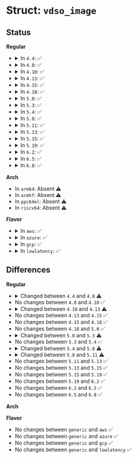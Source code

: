 # Struct: <code>vdso_image</code>

## Status
<b>Regular</b>
<ul>
<li>
<details>
<summary>In <code>4.4</code>: ✅</summary>

```c
struct vdso_image {
    void *data;
    long unsigned int size;
    struct vm_special_mapping text_mapping;
    long unsigned int alt;
    long unsigned int alt_len;
    long int sym_vvar_start;
    long int sym_vvar_page;
    long int sym_hpet_page;
    long int sym_VDSO32_NOTE_MASK;
    long int sym___kernel_sigreturn;
    long int sym___kernel_rt_sigreturn;
    long int sym___kernel_vsyscall;
    long int sym_int80_landing_pad;
};
```
</details>
</li>
<li>
<details>
<summary>In <code>4.8</code>: ✅</summary>

```c
struct vdso_image {
    void *data;
    long unsigned int size;
    long unsigned int alt;
    long unsigned int alt_len;
    long int sym_vvar_start;
    long int sym_vvar_page;
    long int sym_hpet_page;
    long int sym_pvclock_page;
    long int sym_VDSO32_NOTE_MASK;
    long int sym___kernel_sigreturn;
    long int sym___kernel_rt_sigreturn;
    long int sym___kernel_vsyscall;
    long int sym_int80_landing_pad;
};
```
</details>
</li>
<li>
<details>
<summary>In <code>4.10</code>: ✅</summary>

```c
struct vdso_image {
    void *data;
    long unsigned int size;
    long unsigned int alt;
    long unsigned int alt_len;
    long int sym_vvar_start;
    long int sym_vvar_page;
    long int sym_hpet_page;
    long int sym_pvclock_page;
    long int sym_VDSO32_NOTE_MASK;
    long int sym___kernel_sigreturn;
    long int sym___kernel_rt_sigreturn;
    long int sym___kernel_vsyscall;
    long int sym_int80_landing_pad;
};
```
</details>
</li>
<li>
<details>
<summary>In <code>4.13</code>: ✅</summary>

```c
struct vdso_image {
    void *data;
    long unsigned int size;
    long unsigned int alt;
    long unsigned int alt_len;
    long int sym_vvar_start;
    long int sym_vvar_page;
    long int sym_hpet_page;
    long int sym_pvclock_page;
    long int sym_hvclock_page;
    long int sym_VDSO32_NOTE_MASK;
    long int sym___kernel_sigreturn;
    long int sym___kernel_rt_sigreturn;
    long int sym___kernel_vsyscall;
    long int sym_int80_landing_pad;
};
```
</details>
</li>
<li>
<details>
<summary>In <code>4.15</code>: ✅</summary>

```c
struct vdso_image {
    void *data;
    long unsigned int size;
    long unsigned int alt;
    long unsigned int alt_len;
    long int sym_vvar_start;
    long int sym_vvar_page;
    long int sym_hpet_page;
    long int sym_pvclock_page;
    long int sym_hvclock_page;
    long int sym_VDSO32_NOTE_MASK;
    long int sym___kernel_sigreturn;
    long int sym___kernel_rt_sigreturn;
    long int sym___kernel_vsyscall;
    long int sym_int80_landing_pad;
};
```
</details>
</li>
<li>
<details>
<summary>In <code>4.18</code>: ✅</summary>

```c
struct vdso_image {
    void *data;
    long unsigned int size;
    long unsigned int alt;
    long unsigned int alt_len;
    long int sym_vvar_start;
    long int sym_vvar_page;
    long int sym_hpet_page;
    long int sym_pvclock_page;
    long int sym_hvclock_page;
    long int sym_VDSO32_NOTE_MASK;
    long int sym___kernel_sigreturn;
    long int sym___kernel_rt_sigreturn;
    long int sym___kernel_vsyscall;
    long int sym_int80_landing_pad;
};
```
</details>
</li>
<li>
<details>
<summary>In <code>5.0</code>: ✅</summary>

```c
struct vdso_image {
    void *data;
    long unsigned int size;
    long unsigned int alt;
    long unsigned int alt_len;
    long int sym_vvar_start;
    long int sym_vvar_page;
    long int sym_hpet_page;
    long int sym_pvclock_page;
    long int sym_hvclock_page;
    long int sym_VDSO32_NOTE_MASK;
    long int sym___kernel_sigreturn;
    long int sym___kernel_rt_sigreturn;
    long int sym___kernel_vsyscall;
    long int sym_int80_landing_pad;
};
```
</details>
</li>
<li>
<details>
<summary>In <code>5.3</code>: ✅</summary>

```c
struct vdso_image {
    void *data;
    long unsigned int size;
    long unsigned int alt;
    long unsigned int alt_len;
    long int sym_vvar_start;
    long int sym_vvar_page;
    long int sym_pvclock_page;
    long int sym_hvclock_page;
    long int sym_VDSO32_NOTE_MASK;
    long int sym___kernel_sigreturn;
    long int sym___kernel_rt_sigreturn;
    long int sym___kernel_vsyscall;
    long int sym_int80_landing_pad;
};
```
</details>
</li>
<li>
<details>
<summary>In <code>5.4</code>: ✅</summary>

```c
struct vdso_image {
    void *data;
    long unsigned int size;
    long unsigned int alt;
    long unsigned int alt_len;
    long int sym_vvar_start;
    long int sym_vvar_page;
    long int sym_pvclock_page;
    long int sym_hvclock_page;
    long int sym_VDSO32_NOTE_MASK;
    long int sym___kernel_sigreturn;
    long int sym___kernel_rt_sigreturn;
    long int sym___kernel_vsyscall;
    long int sym_int80_landing_pad;
};
```
</details>
</li>
<li>
<details>
<summary>In <code>5.8</code>: ✅</summary>

```c
struct vdso_image {
    void *data;
    long unsigned int size;
    long unsigned int alt;
    long unsigned int alt_len;
    long int sym_vvar_start;
    long int sym_vvar_page;
    long int sym_pvclock_page;
    long int sym_hvclock_page;
    long int sym_timens_page;
    long int sym_VDSO32_NOTE_MASK;
    long int sym___kernel_sigreturn;
    long int sym___kernel_rt_sigreturn;
    long int sym___kernel_vsyscall;
    long int sym_int80_landing_pad;
};
```
</details>
</li>
<li>
<details>
<summary>In <code>5.11</code>: ✅</summary>

```c
struct vdso_image {
    void *data;
    long unsigned int size;
    long unsigned int alt;
    long unsigned int alt_len;
    long unsigned int extable_base;
    long unsigned int extable_len;
    const void *extable;
    long int sym_vvar_start;
    long int sym_vvar_page;
    long int sym_pvclock_page;
    long int sym_hvclock_page;
    long int sym_timens_page;
    long int sym_VDSO32_NOTE_MASK;
    long int sym___kernel_sigreturn;
    long int sym___kernel_rt_sigreturn;
    long int sym___kernel_vsyscall;
    long int sym_int80_landing_pad;
    long int sym_vdso32_sigreturn_landing_pad;
    long int sym_vdso32_rt_sigreturn_landing_pad;
};
```
</details>
</li>
<li>
<details>
<summary>In <code>5.13</code>: ✅</summary>

```c
struct vdso_image {
    void *data;
    long unsigned int size;
    long unsigned int alt;
    long unsigned int alt_len;
    long unsigned int extable_base;
    long unsigned int extable_len;
    const void *extable;
    long int sym_vvar_start;
    long int sym_vvar_page;
    long int sym_pvclock_page;
    long int sym_hvclock_page;
    long int sym_timens_page;
    long int sym_VDSO32_NOTE_MASK;
    long int sym___kernel_sigreturn;
    long int sym___kernel_rt_sigreturn;
    long int sym___kernel_vsyscall;
    long int sym_int80_landing_pad;
    long int sym_vdso32_sigreturn_landing_pad;
    long int sym_vdso32_rt_sigreturn_landing_pad;
};
```
</details>
</li>
<li>
<details>
<summary>In <code>5.15</code>: ✅</summary>

```c
struct vdso_image {
    void *data;
    long unsigned int size;
    long unsigned int alt;
    long unsigned int alt_len;
    long unsigned int extable_base;
    long unsigned int extable_len;
    const void *extable;
    long int sym_vvar_start;
    long int sym_vvar_page;
    long int sym_pvclock_page;
    long int sym_hvclock_page;
    long int sym_timens_page;
    long int sym_VDSO32_NOTE_MASK;
    long int sym___kernel_sigreturn;
    long int sym___kernel_rt_sigreturn;
    long int sym___kernel_vsyscall;
    long int sym_int80_landing_pad;
    long int sym_vdso32_sigreturn_landing_pad;
    long int sym_vdso32_rt_sigreturn_landing_pad;
};
```
</details>
</li>
<li>
<details>
<summary>In <code>5.19</code>: ✅</summary>

```c
struct vdso_image {
    void *data;
    long unsigned int size;
    long unsigned int alt;
    long unsigned int alt_len;
    long unsigned int extable_base;
    long unsigned int extable_len;
    const void *extable;
    long int sym_vvar_start;
    long int sym_vvar_page;
    long int sym_pvclock_page;
    long int sym_hvclock_page;
    long int sym_timens_page;
    long int sym_VDSO32_NOTE_MASK;
    long int sym___kernel_sigreturn;
    long int sym___kernel_rt_sigreturn;
    long int sym___kernel_vsyscall;
    long int sym_int80_landing_pad;
    long int sym_vdso32_sigreturn_landing_pad;
    long int sym_vdso32_rt_sigreturn_landing_pad;
};
```
</details>
</li>
<li>
<details>
<summary>In <code>6.2</code>: ✅</summary>

```c
struct vdso_image {
    void *data;
    long unsigned int size;
    long unsigned int alt;
    long unsigned int alt_len;
    long unsigned int extable_base;
    long unsigned int extable_len;
    const void *extable;
    long int sym_vvar_start;
    long int sym_vvar_page;
    long int sym_pvclock_page;
    long int sym_hvclock_page;
    long int sym_timens_page;
    long int sym_VDSO32_NOTE_MASK;
    long int sym___kernel_sigreturn;
    long int sym___kernel_rt_sigreturn;
    long int sym___kernel_vsyscall;
    long int sym_int80_landing_pad;
    long int sym_vdso32_sigreturn_landing_pad;
    long int sym_vdso32_rt_sigreturn_landing_pad;
};
```
</details>
</li>
<li>
<details>
<summary>In <code>6.5</code>: ✅</summary>

```c
struct vdso_image {
    void *data;
    long unsigned int size;
    long unsigned int alt;
    long unsigned int alt_len;
    long unsigned int extable_base;
    long unsigned int extable_len;
    const void *extable;
    long int sym_vvar_start;
    long int sym_vvar_page;
    long int sym_pvclock_page;
    long int sym_hvclock_page;
    long int sym_timens_page;
    long int sym_VDSO32_NOTE_MASK;
    long int sym___kernel_sigreturn;
    long int sym___kernel_rt_sigreturn;
    long int sym___kernel_vsyscall;
    long int sym_int80_landing_pad;
    long int sym_vdso32_sigreturn_landing_pad;
    long int sym_vdso32_rt_sigreturn_landing_pad;
};
```
</details>
</li>
<li>
<details>
<summary>In <code>6.8</code>: ✅</summary>

```c
struct vdso_image {
    void *data;
    long unsigned int size;
    long unsigned int alt;
    long unsigned int alt_len;
    long unsigned int extable_base;
    long unsigned int extable_len;
    const void *extable;
    long int sym_vvar_start;
    long int sym_vvar_page;
    long int sym_pvclock_page;
    long int sym_hvclock_page;
    long int sym_timens_page;
    long int sym_VDSO32_NOTE_MASK;
    long int sym___kernel_sigreturn;
    long int sym___kernel_rt_sigreturn;
    long int sym___kernel_vsyscall;
    long int sym_int80_landing_pad;
    long int sym_vdso32_sigreturn_landing_pad;
    long int sym_vdso32_rt_sigreturn_landing_pad;
};
```
</details>
</li>
</ul>
<b>Arch</b>
<ul>
<li>
In <code>arm64</code>: Absent ⚠️
</li>
<li>
In <code>armhf</code>: Absent ⚠️
</li>
<li>
In <code>ppc64el</code>: Absent ⚠️
</li>
<li>
In <code>riscv64</code>: Absent ⚠️
</li>
</ul>
<b>Flavor</b>
<ul>
<li>
<details>
<summary>In <code>aws</code>: ✅</summary>

```c
struct vdso_image {
    void *data;
    long unsigned int size;
    long unsigned int alt;
    long unsigned int alt_len;
    long int sym_vvar_start;
    long int sym_vvar_page;
    long int sym_pvclock_page;
    long int sym_hvclock_page;
    long int sym_VDSO32_NOTE_MASK;
    long int sym___kernel_sigreturn;
    long int sym___kernel_rt_sigreturn;
    long int sym___kernel_vsyscall;
    long int sym_int80_landing_pad;
};
```
</details>
</li>
<li>
<details>
<summary>In <code>azure</code>: ✅</summary>

```c
struct vdso_image {
    void *data;
    long unsigned int size;
    long unsigned int alt;
    long unsigned int alt_len;
    long int sym_vvar_start;
    long int sym_vvar_page;
    long int sym_pvclock_page;
    long int sym_hvclock_page;
    long int sym_VDSO32_NOTE_MASK;
    long int sym___kernel_sigreturn;
    long int sym___kernel_rt_sigreturn;
    long int sym___kernel_vsyscall;
    long int sym_int80_landing_pad;
};
```
</details>
</li>
<li>
<details>
<summary>In <code>gcp</code>: ✅</summary>

```c
struct vdso_image {
    void *data;
    long unsigned int size;
    long unsigned int alt;
    long unsigned int alt_len;
    long int sym_vvar_start;
    long int sym_vvar_page;
    long int sym_pvclock_page;
    long int sym_hvclock_page;
    long int sym_VDSO32_NOTE_MASK;
    long int sym___kernel_sigreturn;
    long int sym___kernel_rt_sigreturn;
    long int sym___kernel_vsyscall;
    long int sym_int80_landing_pad;
};
```
</details>
</li>
<li>
<details>
<summary>In <code>lowlatency</code>: ✅</summary>

```c
struct vdso_image {
    void *data;
    long unsigned int size;
    long unsigned int alt;
    long unsigned int alt_len;
    long int sym_vvar_start;
    long int sym_vvar_page;
    long int sym_pvclock_page;
    long int sym_hvclock_page;
    long int sym_VDSO32_NOTE_MASK;
    long int sym___kernel_sigreturn;
    long int sym___kernel_rt_sigreturn;
    long int sym___kernel_vsyscall;
    long int sym_int80_landing_pad;
};
```
</details>
</li>
</ul>

## Differences
<b>Regular</b>
<ul>
<li>
<details>
<summary>Changed between <code>4.4</code> and <code>4.8</code> ⚠️</summary>
<ul>
<li>
<b>Field added. </b>
<code>long int sym_pvclock_page</code>
</li>
<li>
<b>Field removed. </b>
<code>struct vm_special_mapping text_mapping</code>
</li>
</ul>
</details>
</li>
<li>
No changes between <code>4.8</code> and <code>4.10</code> ✅
</li>
<li>
<details>
<summary>Changed between <code>4.10</code> and <code>4.13</code> ⚠️</summary>
<ul>
<li>
<b>Field added. </b>
<code>long int sym_hvclock_page</code>
</li>
</ul>
</details>
</li>
<li>
No changes between <code>4.13</code> and <code>4.15</code> ✅
</li>
<li>
No changes between <code>4.15</code> and <code>4.18</code> ✅
</li>
<li>
No changes between <code>4.18</code> and <code>5.0</code> ✅
</li>
<li>
<details>
<summary>Changed between <code>5.0</code> and <code>5.3</code> ⚠️</summary>
<ul>
<li>
<b>Field removed. </b>
<code>long int sym_hpet_page</code>
</li>
</ul>
</details>
</li>
<li>
No changes between <code>5.3</code> and <code>5.4</code> ✅
</li>
<li>
<details>
<summary>Changed between <code>5.4</code> and <code>5.8</code> ⚠️</summary>
<ul>
<li>
<b>Field added. </b>
<code>long int sym_timens_page</code>
</li>
</ul>
</details>
</li>
<li>
<details>
<summary>Changed between <code>5.8</code> and <code>5.11</code> ⚠️</summary>
<ul>
<li>
<b>Field added. </b>
<code>long unsigned int extable_base</code>
</li>
<li>
<b>Field added. </b>
<code>long unsigned int extable_len</code>
</li>
<li>
<b>Field added. </b>
<code>const void *extable</code>
</li>
<li>
<b>Field added. </b>
<code>long int sym_vdso32_sigreturn_landing_pad</code>
</li>
<li>
<b>Field added. </b>
<code>long int sym_vdso32_rt_sigreturn_landing_pad</code>
</li>
</ul>
</details>
</li>
<li>
No changes between <code>5.11</code> and <code>5.13</code> ✅
</li>
<li>
No changes between <code>5.13</code> and <code>5.15</code> ✅
</li>
<li>
No changes between <code>5.15</code> and <code>5.19</code> ✅
</li>
<li>
No changes between <code>5.19</code> and <code>6.2</code> ✅
</li>
<li>
No changes between <code>6.2</code> and <code>6.5</code> ✅
</li>
<li>
No changes between <code>6.5</code> and <code>6.8</code> ✅
</li>
</ul>
<b>Arch</b>
<ul>
</ul>
<b>Flavor</b>
<ul>
<li>
No changes between <code>generic</code> and <code>aws</code> ✅
</li>
<li>
No changes between <code>generic</code> and <code>azure</code> ✅
</li>
<li>
No changes between <code>generic</code> and <code>gcp</code> ✅
</li>
<li>
No changes between <code>generic</code> and <code>lowlatency</code> ✅
</li>
</ul>
